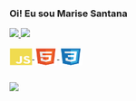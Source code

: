 ### Oi! Eu sou Marise Santana

<div>
  <a href="https://github.com/marise-san">
  <img height="160em" src="https://github-readme-stats.vercel.app/api?username=marise-san&show_icons=true&theme=omni&include_all_commits=true&count_private=true"/>
  <img height="160em" src="https://github-readme-stats.vercel.app/api/top-langs/?username=marise-san&layout=compact&langs_count=7&theme=omni"/>
</div>

<div style="display: inline_block"><br>
<img align="center" alt="Marise-Js" height="30" width="40" src="https://raw.githubusercontent.com/devicons/devicon/master/icons/javascript/javascript-plain.svg">
<img align="center" alt="Marise-HTML" height="30" width="40" src="https://raw.githubusercontent.com/devicons/devicon/master/icons/html5/html5-original.svg">
<img align="center" alt="Marise-CSS" height="30" width="40" src="https://raw.githubusercontent.com/devicons/devicon/master/icons/css3/css3-original.svg">
</div>

##

<a href="https://www.linkedin.com/in/marise-san" target="_blank"><img src="https://img.shields.io/badge/-LinkedIn-%230077B5?style=for-the-badge&logo=linkedin&logoColor=white" target="_blank"></a>
